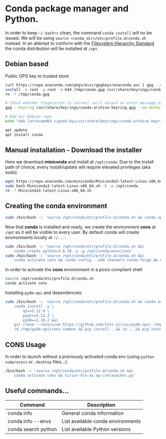 # Conda package manager and Python. 
In order to keep `~/.bashrc` clean, the command `conda install` will no be issued.
We will be using `source <conda_dir>/etc/profile.d/conda.sh` instead. In an attempt to conform with the
[Filesystem Hierarchy Standard](https://www.pathname.com/fhs/pub/fhs-2.3.html#OPTADDONAPPLICATIONSOFTWAREPACKAGES) the conda distribution will be installed at `/opt`.

## Debian based
Public GPG key to trusted store
```bash
curl https://repo.anaconda.com/pkgs/misc/gpgkeys/anaconda.asc | gpg --dearmor > /tmp/conda.gpg
install -o root -g root -m 644 /tmp/conda.gpg /usr/share/keyrings/conda-archive-keyring.gpg
rm -f /tmp/conda.gpg

# Check whether fingerprint is correct (will output an error message otherwise)
gpg --keyring /usr/share/keyrings/conda-archive-keyring.gpg --no-default-keyring --fingerprint 34161F5BF5EB1D4BFBBB8F0A8AEB4F8B29D82806

# Add our Debian repo
echo "deb [arch=amd64 signed-by=/usr/share/keyrings/conda-archive-keyring.gpg] https://repo.anaconda.com/pkgs/misc/debrepo/conda stable main" > /etc/apt/sources.list.d/conda.list

apt update
apt install conda
```

## Manual installation - Download the installer
Here we download **miniconda** and install at `/opt/conda`. Due to the install path of choice,
every install/update will require elevated privileges (aka sudo).
```bash
wget https://repo.anaconda.com/miniconda/Miniconda3-latest-Linux-x86_64.sh
sudo bash Miniconda3-latest-Linux-x86_64.sh -b -p /opt/conda
rm -f Miniconda3-latest-Linux-x86_64.sh
```

## Creating the conda environment
```bash
sudo /bin/bash -c 'source /opt/conda/etc/profile.d/conda.sh && conda update -y -n base -c defaults conda'
```

Now that **conda** is installed and ready, we create the environment **cons** at `/opt` so it will be visible to every user. By default conda will create  environments locally at `~/...`:
```bash
sudo /bin/bash -c 'source /opt/conda/etc/profile.d/conda.sh &&\
    conda create python=3.6.10 -y -p /opt/conda/envs/cons'
sudo /bin/bash -c 'source /opt/conda/etc/profile.d/conda.sh &&\
    conda activate cons && conda config --add channels conda-forge && conda config --set channel_priority strict'
```

In order to activate the **cons** environment in a posix compliant shell:
```bash
source /opt/conda/etc/profile.d/conda.sh
conda activate cons
```

Installing `pydm-opi` and dependencies:
```bash
sudo /bin/bash -c 'source /opt/conda/etc/profile.d/conda.sh && conda activate cons &&\
    conda install -y \
        qt==5.12.9 \
        pyqt==5.12.3 \
        pydm==1.10.2 &&\
    git clone --recursive https://github.com/lnls-sirius/pydm-opi/ /tmp/pydm-opi &&\
    cd /tmp/pydm-opi/cons-common && pip install . && cd .. && pip install . && rm -rf /tmp/pydm-opi'
```

## CONS Usage
In order to launch without a previously activated conda env (using `python subprocess` or  `.desktop` files...):
```bash
/bin/bash -c 'source /opt/conda/etc/profile.d/conda.sh &&\
    conda activate cons && sirius-hla-as-ap-conlauncher.py'
```

## Useful commands...
|Command|Description|
|-------|-----------|
|conda info|General conda information|
|conda info --envs|List available conda environments|
|conda search python|List available Python versions|
